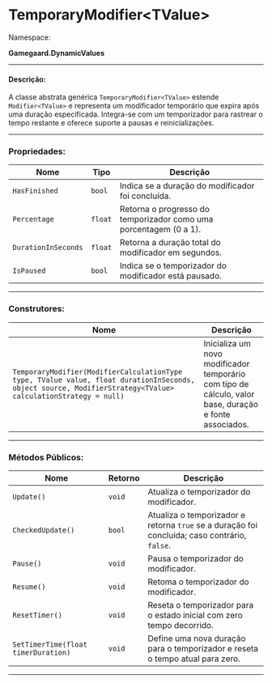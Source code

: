 # TemporaryModifier\<TValue>

Namespace:

**Gamegaard.DynamicValues**

***

#### Descrição:

A classe abstrata genérica `TemporaryModifier<TValue>` estende `Modifier<TValue>` e representa um modificador temporário que expira após uma duração especificada. Integra-se com um temporizador para rastrear o tempo restante e oferece suporte a pausas e reinicializações.

***

### Propriedades:

| Nome                | Tipo    | Descrição                                                         |
| ------------------- | ------- | ----------------------------------------------------------------- |
| `HasFinished`       | `bool`  | Indica se a duração do modificador foi concluída.                 |
| `Percentage`        | `float` | Retorna o progresso do temporizador como uma porcentagem (0 a 1). |
| `DurationInSeconds` | `float` | Retorna a duração total do modificador em segundos.               |
| `IsPaused`          | `bool`  | Indica se o temporizador do modificador está pausado.             |

***

### Construtores:

| Nome                                                                                                                                                         | Descrição                                                                                              |
| ------------------------------------------------------------------------------------------------------------------------------------------------------------ | ------------------------------------------------------------------------------------------------------ |
| `TemporaryModifier(ModifierCalculationType type, TValue value, float durationInSeconds, object source, ModifierStrategy<TValue> calculationStrategy = null)` | Inicializa um novo modificador temporário com tipo de cálculo, valor base, duração e fonte associados. |

***

### Métodos Públicos:

| Nome                                | Retorno | Descrição                                                                                     |
| ----------------------------------- | ------- | --------------------------------------------------------------------------------------------- |
| `Update()`                          | `void`  | Atualiza o temporizador do modificador.                                                       |
| `CheckedUpdate()`                   | `bool`  | Atualiza o temporizador e retorna `true` se a duração foi concluída; caso contrário, `false`. |
| `Pause()`                           | `void`  | Pausa o temporizador do modificador.                                                          |
| `Resume()`                          | `void`  | Retoma o temporizador do modificador.                                                         |
| `ResetTimer()`                      | `void`  | Reseta o temporizador para o estado inicial com zero tempo decorrido.                         |
| `SetTimerTime(float timerDuration)` | `void`  | Define uma nova duração para o temporizador e reseta o tempo atual para zero.                 |

***
